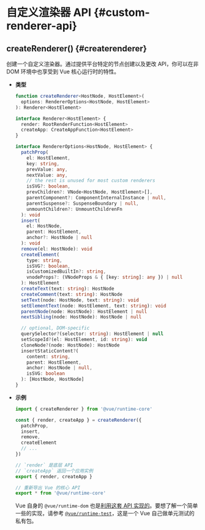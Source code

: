 # 自定义渲染器 API {#custom-renderer-api}

## createRenderer() {#createrenderer}

创建一个自定义渲染器。通过提供平台特定的节点创建以及更改 API，你可以在非 DOM 环境中也享受到 Vue 核心运行时的特性。

- **类型**

  ```ts
  function createRenderer<HostNode, HostElement>(
    options: RendererOptions<HostNode, HostElement>
  ): Renderer<HostElement>

  interface Renderer<HostElement> {
    render: RootRenderFunction<HostElement>
    createApp: CreateAppFunction<HostElement>
  }

  interface RendererOptions<HostNode, HostElement> {
    patchProp(
      el: HostElement,
      key: string,
      prevValue: any,
      nextValue: any,
      // the rest is unused for most custom renderers
      isSVG?: boolean,
      prevChildren?: VNode<HostNode, HostElement>[],
      parentComponent?: ComponentInternalInstance | null,
      parentSuspense?: SuspenseBoundary | null,
      unmountChildren?: UnmountChildrenFn
    ): void
    insert(
      el: HostNode,
      parent: HostElement,
      anchor?: HostNode | null
    ): void
    remove(el: HostNode): void
    createElement(
      type: string,
      isSVG?: boolean,
      isCustomizedBuiltIn?: string,
      vnodeProps?: (VNodeProps & { [key: string]: any }) | null
    ): HostElement
    createText(text: string): HostNode
    createComment(text: string): HostNode
    setText(node: HostNode, text: string): void
    setElementText(node: HostElement, text: string): void
    parentNode(node: HostNode): HostElement | null
    nextSibling(node: HostNode): HostNode | null

    // optional, DOM-specific
    querySelector?(selector: string): HostElement | null
    setScopeId?(el: HostElement, id: string): void
    cloneNode?(node: HostNode): HostNode
    insertStaticContent?(
      content: string,
      parent: HostElement,
      anchor: HostNode | null,
      isSVG: boolean
    ): [HostNode, HostNode]
  }
  ```

- **示例**

  ```js
  import { createRenderer } from '@vue/runtime-core'

  const { render, createApp } = createRenderer({
    patchProp,
    insert,
    remove,
    createElement
    // ...
  })

  // `render` 是底层 API
  // `createApp` 返回一个应用实例
  export { render, createApp }

  // 重新导出 Vue 的核心 API
  export * from '@vue/runtime-core'
  ```

  Vue 自身的 `@vue/runtime-dom` 也是[利用这套 API 实现的](https://github.com/vuejs/core/blob/main/packages/runtime-dom/src/index.ts)。要想了解一个简单一些的实现，请参考 [`@vue/runtime-test`](https://github.com/vuejs/core/blob/main/packages/runtime-test/src/index.ts)，这是一个 Vue 自己做单元测试的私有包。
